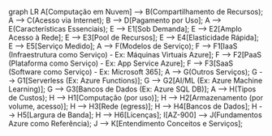 graph LR
    A[Computação em Nuvem] --> B(Compartilhamento de Recursos);
    A --> C(Acesso via Internet);
    B --> D[Pagamento por Uso];
    A --> E(Características Essenciais);
    E --> E1[Sob Demanda];
    E --> E2[Amplo Acesso à Rede];
    E --> E3[Pool de Recursos];
    E --> E4[Elasticidade Rápida];
    E --> E5[Serviço Medido];
    A --> F(Modelos de Serviço);
    F --> F1[IaaS (Infraestrutura como Serviço) - Ex: Máquinas Virtuais Azure];
    F --> F2[PaaS (Plataforma como Serviço) - Ex: App Service Azure];
    F --> F3[SaaS (Software como Serviço) - Ex: Microsoft 365];
    A --> G(Outros Serviços);
    G --> G1[Serverless (Ex: Azure Functions)];
    G --> G2[AI/ML (Ex: Azure Machine Learning)];
    G --> G3[Bancos de Dados (Ex: Azure SQL DB)];
    A --> H(Tipos de Custos);
    H --> H1[Computação (por uso)];
    H --> H2[Armazenamento (por volume, acesso)];
    H --> H3[Rede (egress)];
    H --> H4[Bancos de Dados];
    H --> H5[Largura de Banda];
    H --> H6[Licenças];
    I[AZ-900] --> J(Fundamentos Azure como Referência);
    J --> K[Entendimento Conceitos e Serviços];

